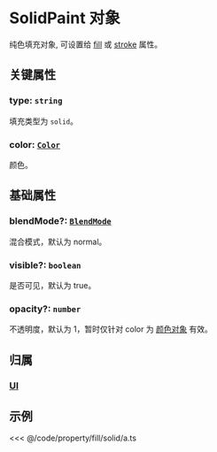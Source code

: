 <script setup>
import Case from '/component/Case.vue'
</script>

# SolidPaint 对象

纯色填充对象, 可设置给 [fill](/reference/UI/fill.md) 或 [stroke](/reference/UI/stroke.md) 属性。

<case name="SolidFill"  editor=false></case>

## 关键属性

### type: `string`

填充类型为 `solid`。

### color: [`Color`](/reference/interface/ui/Color.md)

颜色。

## 基础属性

### blendMode?: [`BlendMode`](/reference/UI/blendMode.md)

混合模式，默认为 normal。

### visible?: `boolean`

是否可见，默认为 true。

### opacity?: `number`

不透明度，默认为 1，暂时仅针对 color 为 [颜色对象](/reference/interface/ui/Color.md#rgb) 有效。

## 归属

### [UI](/reference/display/UI.md)

## 示例

<case name="SolidFill" index=0 editor=false></case>

<<< @/code/property/fill/solid/a.ts
